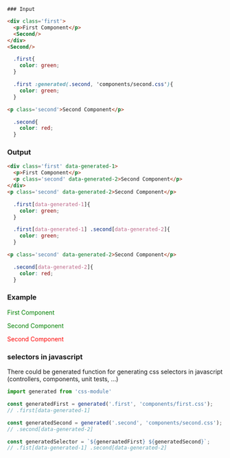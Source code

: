     ### Input

```html {data-filename=app/components/first.hbs}
<div class='first'>
  <p>First Component</p>
  <Second/>
</div>
<Second/>
```

```css {data-filename=app/components/first.css}
  .first{
    color: green;
  }

  .first :generated(.second, 'components/second.css'){
    color: green;
  }
```

```html {data-filename=app/components/second.hbs}
<p class='second'>Second Component</p>
```

```css {data-filename=app/components/second.css}
  .second{
    color: red;
  }
```

### Output

```html {data-filename=app/components/first.hbs}
<div class='first' data-generated-1>
  <p>First Component</p>
  <p class='second' data-generated-2>Second Component</p>
</div>
<p class='second' data-generated-2>Second Component</p>
```

```css {data-filename=app/components/first.css}
  .first[data-generated-1]{
    color: green;
  }

  .first[data-generated-1] .second[data-generated-2]{
    color: green;
  }
```

```html {data-filename=app/components/second.hbs}
<p class='second' data-generated-2>Second Component</p>
```

```css {data-filename=app/components/second.css}
  .second[data-generated-2]{
    color: red;
  }
```

### Example

<div class='first' data-generated-1>
  <p>First Component</p>
  <p class='second' data-generated-2>Second Component</p>
</div>
<p class='second' data-generated-2>Second Component</p>

<style>
  .first[data-generated-1]{
    color: green;
  }
  .first[data-generated-1] .second[data-generated-2]{
    color: green;
  }
  .second[data-generated-2]{
    color: red;
  }
</style>

### selectors in javascript

There could be generated function for generating css selectors in javascript (controllers, components, unit tests, ...)

```js
import generated from 'css-module'

const generatedFirst = generated('.first', 'components/first.css');
// .first[data-generated-1]

const generatedSecond = generated('.second', 'components/second.css');
// .second[data-generated-2]

const generatedSelector = `${generaatedFirst} ${generatedSecond}`;
// .fist[data-generated-1] .second[data-generated-2]
```
